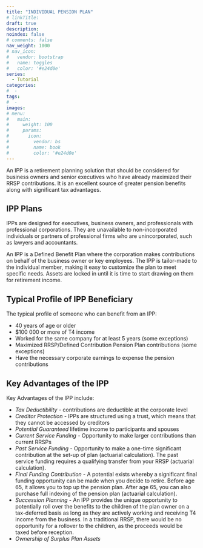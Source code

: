 ```yaml
---
title: "INDIVIDUAL PENSION PLAN"
# linkTitle:
draft: true
description: 
noindex: false
# comments: false
nav_weight: 1000
# nav_icon:
#   vendor: bootstrap
#   name: toggles
#   color: '#e24d0e'
series:
  - Tutorial
categories:
#  - 
tags:
#  - 
images:
# menu:
#   main:
#     weight: 100
#     params:
#       icon:
#         vendor: bs
#         name: book
#         color: '#e24d0e'
---
```


An IPP is a retirement planning solution that should be considered for business owners and senior executives who have already maximized their RRSP contributions. It is an excellent source of greater pension benefits along with significant tax advantages.

<!--more-->
## IPP Plans

IPPs are designed for executives, business owners, and professionals with professional corporations. They are unavailable to non-incorporated individuals or partners of professional firms who are unincorporated, such as lawyers and accountants.

An IPP is a Defined Benefit Plan where the corporation makes contributions on behalf of the business owner or key employees. The IPP is tailor-made to the individual member, making it easy to customize the plan to meet specific needs. Assets are locked in until it is time to start drawing on them for retirement income.

## Typical Profile of IPP Beneficiary

The typical profile of someone who can benefit from an IPP:

- 40 years of age or older
- $100 000 or more of T4 income
- Worked for the same company for at least 5 years (some exceptions)
- Maximized RRSP/Defined Contribution Pension Plan contributions (some exceptions)
- Have the necessary corporate earnings to expense the pension contributions

## Key Advantages of the IPP

Key Advantages of the IPP include:

- *Tax Deductibility* - contributions are deductible at the corporate level
- *Creditor Protection* - IPPs are structured using a trust, which means that they cannot be accessed by creditors
- *Potential Guaranteed* lifetime income to participants and spouses
- *Current Service Funding* - Opportunity to make larger contributions than current RRSPs
- *Past Service Funding* - Opportunity to make a one-time significant contribution at the set-up of plan (actuarial calculation).  The past service funding requires a qualifying transfer from your RRSP (actuarial calculation).
- *Final Funding Contribution* - A potential exists whereby a significant final funding opportunity can be made when you decide to retire.  Before age 65, it allows you to top up the pension plan.  After age 65, you can also purchase full indexing of the pension plan (actuarial calculation).
- *Succession Planning* - An IPP provides the unique opportunity to potentially roll over the benefits to the children of the plan owner on a tax-deferred basis as long as they are actively working and receiving T4 income from the business.  In a traditional RRSP, there would be no opportunity for a rollover to the children, as the proceeds would be taxed before reception.
- *Ownership of Surplus Plan Assets*
